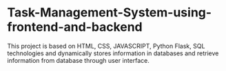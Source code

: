 # Task-Management-System-using-frontend-and-backend
This project is based on HTML, CSS, JAVASCRIPT, Python Flask, SQL technologies and dynamically stores information in databases and retrieve information from database through user interface.
